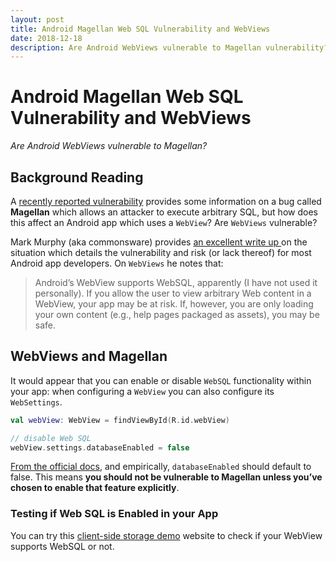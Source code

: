 ```yaml
---
layout: post
title: Android Magellan Web SQL Vulnerability and WebViews
date: 2018-12-18
description: Are Android WebViews vulnerable to Magellan vulnerability?
---
```


# Android Magellan Web SQL Vulnerability and WebViews
_Are Android WebViews vulnerable to Magellan?_

## Background Reading
A [recently reported vulnerability](https://blade.tencent.com/magellan/index_en.html) provides some information on a bug called **Magellan** which allows an attacker to execute arbitrary SQL, but how does this affect an Android app which uses a `WebView`? Are `WebViews` vulnerable?

Mark Murphy (aka commonsware) provides [an excellent write up ](https://commonsware.com/blog/2018/12/15/sqlite-magellan-bug-your-app.html)on the situation which details the vulnerability and risk (or lack thereof) for most Android app developers. On `WebViews` he notes that:

> Android’s WebView supports WebSQL, apparently (I have not used it personally). If you allow the user to view arbitrary Web content in a WebView, your app may be at risk. If, however, you are only loading your own content (e.g., help pages packaged as assets), you may be safe.

## WebViews and Magellan
It would appear that you can enable or disable `WebSQL` functionality within your app: when configuring a `WebView` you can also configure its `WebSettings`.

```kotlin
val webView: WebView = findViewById(R.id.webView)

// disable Web SQL
webView.settings.databaseEnabled = false
```

[From the official docs](https://developer.android.com/reference/android/webkit/WebSettings.html#setDatabaseEnabled%28boolean%29), and empirically, `databaseEnabled` should default to false. This means **you should not be vulnerable to Magellan unless you’ve chosen to enable that feature explicitly**.

### Testing if Web SQL is Enabled in your App

You can try this [client-side storage demo](https://andrew.hedges.name/html5/sql.html) website to check if your WebView supports WebSQL or not.